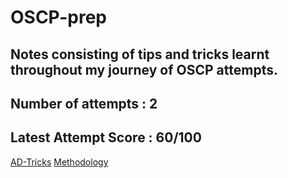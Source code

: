 # OSCP-prep
## Notes consisting of tips and tricks learnt throughout my journey of OSCP attempts.
## Number of attempts : 2

## Latest Attempt Score : 60/100

[AD-Tricks](/AD-stuff.md)
[Methodology](/Methodology)
